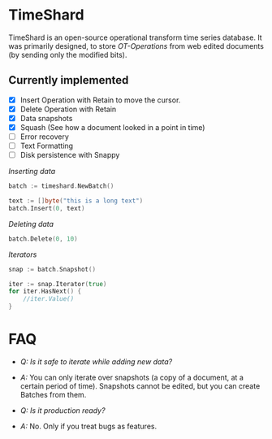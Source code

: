 # TimeShard
TimeShard is an open-source operational transform time series database. It was primarily designed, to store *OT-Operations* from web edited documents (by sending only the modified bits).

## Currently implemented
- [x] Insert Operation with Retain to move the cursor.
- [x] Delete Operation with Retain
- [x] Data snapshots
- [x] Squash (See how a document looked in a point in time)
- [ ] Error recovery
- [ ] Text Formatting
- [ ] Disk persistence with Snappy

*Inserting data*
```go
batch := timeshard.NewBatch()

text := []byte("this is a long text")
batch.Insert(0, text)
```

*Deleting data*
```go
batch.Delete(0, 10)
```

*Iterators*
```go
snap := batch.Snapshot()

iter := snap.Iterator(true)
for iter.HasNext() {
	//iter.Value()
}
```

# FAQ
- *Q:* _Is it safe to iterate while adding new data?_
- *A:* You can only iterate over snapshots (a copy of a document, at a certain period of time). Snapshots cannot be edited, but you can create Batches from them.

- *Q:* _Is it production ready?_
- *A:* No. Only if you treat bugs as features.
